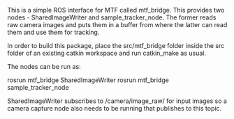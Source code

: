 This is a simple ROS interface for MTF called mtf_bridge. This provides two nodes - SharedImageWriter and sample_tracker_node. The former reads raw camera images and puts them in a buffer from where the latter can read them and use them for tracking.

In order to build this package, place the src/mtf_bridge folder inside the src folder of an existing catkin workspace and run catkin_make as usual.

The nodes can be run as:

rosrun mtf_bridge SharedImageWriter
rosrun mtf_bridge sample_tracker_node

SharedImageWriter subscribes to /camera/image_raw/ for input images so a camera capture node also needs to be running that publishes to this topic.



